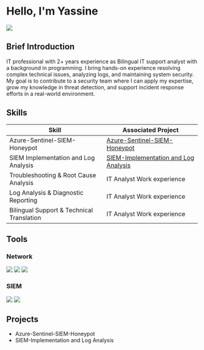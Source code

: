 # Hello, I'm Yassine
<a href="https://www.linkedin.com/in/yassinelebbar/"><img src="https://img.shields.io/badge/-LinkedIn-0072b1?&style=for-the-badge&logo=linkedin&logoColor=white" /></a>

## Brief Introduction
IT professional with 2+ years experience as Bilingual IT support analyst with a background in programming. I bring hands-on experience resolving complex technical issues, analyzing logs, and maintaining system security. My goal is to contribute to a security team where I can apply my expertise, grow my knowledge in threat detection, and support incident response efforts in a real-world environment.

## Skills

| Skill                                         | Associated Project         |
|-----------------------------------------------|----------------------------|
| Azure-Sentinel-SIEM-Honeypot                  | <a href="https://github.com/yass2400012/Azure-Sentinel-SIEM-Honeypot">Azure-Sentinel-SIEM-Honeypot</a>|
| SIEM Implementation and Log Analysis          | <a href="https://github.com/yass2400012/SIEM-Implementation-and-Log-Analysis">SIEM-Implementation and Log Analysis</a>|
| Troubleshooting & Root Cause Analysis         | IT Analyst Work experience|
| Log Analysis & Diagnostic Reporting           | IT Analyst Work experience|
| Bilingual Support & Technical Translation     | IT Analyst Work experience|

## Tools


### Network
<div>
    <img src="https://img.shields.io/badge/-Wireshark-1679A7?&style=for-the-badge&logo=Wireshark&logoColor=white" />
    <img src="https://img.shields.io/badge/-Suricata-EF3B2D?&style=for-the-badge&logo=Suricata&logoColor=white" />
    <img src="https://img.shields.io/badge/-Zeek-777BB4?&style=for-the-badge&logo=Zeek&logoColor=white" />
</div>

### SIEM
<div>
    <img src="https://img.shields.io/badge/-Microsoft_Sentinel-0078D4?&style=for-the-badge&logo=Microsoft&logoColor=white" />
    <img src="https://img.shields.io/badge/-Splunk-000000?&style=for-the-badge&logo=Splunk&logoColor=white" />
</div>


## Projects
- Azure-Sentinel-SIEM-Honeypot
- SIEM-Implementation and Log Analysis
